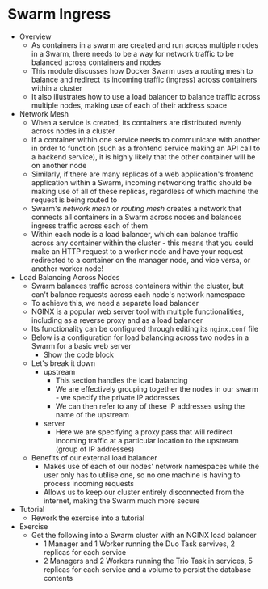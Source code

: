 # Swarm Ingress

- Overview
    - As containers in a swarm are created and run across multiple nodes in a Swarm, there needs to be a way for network traffic to be balanced across containers and nodes
    - This module discusses how Docker Swarm uses a routing mesh to balance and redirect its incoming traffic (ingress) across containers within a cluster
    - It also illustrates how to use a load balancer to balance traffic across multiple nodes, making use of each of their address space
- Network Mesh
    - When a service is created, its containers are distributed evenly across nodes in a cluster
    - If a container within one service needs to communicate with another in order to function (such as a frontend service making an API call to a backend service), it is highly likely that the other container will be on another node
    - Similarly, if there are many replicas of a web application's frontend application within a Swarm, incoming networking traffic should be making use of all of these replicas, regardless of which machine the request is being routed to
    - Swarm's *network mesh* or *routing mesh* creates a network that connects all containers in a Swarm across nodes and balances ingress traffic across each of them
    - Within each node is a load balancer, which can balance traffic across any container within the cluster - this means that you could make an HTTP request to a worker node and have your request redirected to a container on the manager node, and vice versa, or another worker node!
- Load Balancing Across Nodes
    - Swarm balances traffic across containers within the cluster, but can't balance requests across each node's network namespace
    - To achieve this, we need a separate load balancer
    - NGINX is a popular web server tool with multiple functionalities, including as a reverse proxy and as a load balancer
    - Its functionality can be configured through editing its `nginx.conf` file
    - Below is a configuration for load balancing across two nodes in a Swarm for a basic web server
        - Show the code block
    - Let's break it down
        - upstream
            - This section handles the load balancing
            - We are effectively grouping together the nodes in our swarm - we specify the private IP addresses
            - We can then refer to any of these IP addresses using the name of the upstream
        - server
            - Here we are specifying a proxy pass that will redirect incoming traffic at a particular location to the upstream (group of IP addresses)
    - Benefits of our external load balancer
        - Makes use of each of our nodes' network namespaces while the user only has to utilise one, so no one machine is having to process incoming requests
        - Allows us to keep our cluster entirely disconnected from the internet, making the Swarm much more secure
- Tutorial
    - Rework the exercise into a tutorial
- Exercise
    - Get the following into a Swarm cluster with an NGINX load balancer
        - 1 Manager and 1 Worker running the Duo Task servives, 2 replicas for each service
        - 2 Managers and 2 Workers running the Trio Task in services, 5 replicas for each service and a volume to persist the database contents